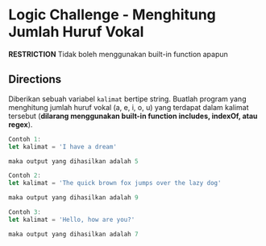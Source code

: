 # Logic Challenge - Menghitung Jumlah Huruf Vokal

**RESTRICTION**
Tidak boleh menggunakan built-in function apapun

## Directions

Diberikan sebuah variabel `kalimat` bertipe string.
Buatlah program yang menghitung jumlah huruf vokal (a, e, i, o, u) yang terdapat dalam kalimat tersebut (**dilarang menggunakan built-in function includes, indexOf, atau regex**).

```JavaScript
Contoh 1:
let kalimat = 'I have a dream'

maka output yang dihasilkan adalah 5

Contoh 2:
let kalimat = 'The quick brown fox jumps over the lazy dog'

maka output yang dihasilkan adalah 9

Contoh 3:
let kalimat = 'Hello, how are you?'

maka output yang dihasilkan adalah 7
```

